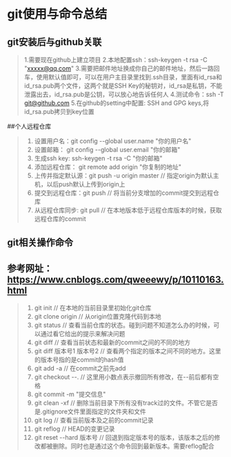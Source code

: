 # git使用与命令总结
## git安装后与github关联
>1.需要现在github上建立项目
>2.本地配置ssh：ssh-keygen -t rsa -C "xxxxx@qq.com"
>3.需要把邮件地址换成你自己的邮件地址，然后一路回车，使用默认值即可，可以在用户主目录里找到.ssh目录，里面有id_rsa和id_rsa.pub两个文件，这两个就是SSH Key的秘钥对，id_rsa是私钥，不能泄露出去，id_rsa.pub是公钥，可以放心地告诉任何人
>4.测试命令：ssh -T git@github.com
>5.在github的setting中配置: SSH and GPG keys,将id_rsa.pub拷贝到key位置

##个人远程仓库
> 1. 设置用户名：git config --global user.name "你的用户名"
> 2. 设置邮箱：  git config --global user.email "你的邮箱"
> 3. 生成ssh key: ssh-keygen -t rsa -C "你的邮箱"
> 4. 添加远程仓库： git remote add origin "你复制的地址"
> 5. 上传并指定默认源：git push -u origin master  // 指定origin为默认主机，以后push默认上传到origin上
> 6. 提交到远程仓库：git push    // 将当前分支增加的commit提交到远程仓库
> 7. 从远程仓库同步: git pull    // 在本地版本低于远程仓库版本的时候，获取远程仓库的commit


## git相关操作命令
## 参考网址： https://www.cnblogs.com/qweeewy/p/10110163.html
> 1. git init    // 在本地的当前目录里初始化git仓库
> 2. git clone origin  // 从origin位置克隆代码到本地
> 3. git status    // 查看当前仓库的状态。碰到问题不知道怎么办的时候，可以通过看它给出的提示来解决问题
> 4. git diff   // 查看当前状态和最新的commit之间的不同的地方
> 5. git diff 版本号1 版本号2   // 查看两个指定的版本之间不同的地方。这里的版本号指的是commit的hash值
> 6. git add -a   // 在commit之前先add
> 7. git checkout --.  // 这里用小数点表示撤回所有修改，在--前后都有空格
> 8. git commit -m "提交信息"
> 9. git clean -xf    // 删除当前目录下所有没有track过的文件。不管它是否是.gitignore文件里面指定的文件夹和文件
> 10. git log    // 查看当前版本及之前的commit记录  
> 11. git reflog  // HEAD的变更记录
> 12. git reset --hard 版本号  // 回退到指定版本号的版本，该版本之后的修改都被删除。同时也是通过这个命令回到最新版本。需要reflog配合
